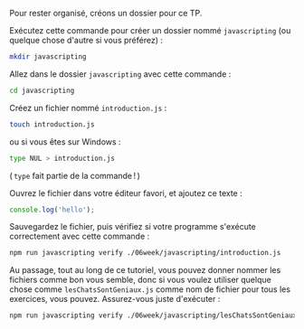 Pour rester organisé, créons un dossier pour ce TP.

Exécutez cette commande pour créer un dossier nommé `javascripting` (ou quelque chose d'autre si vous préférez) :

```bash
mkdir javascripting
```

Allez dans le dossier `javascripting` avec cette commande :

```bash
cd javascripting
```

Créez un fichier nommé `introduction.js` :

```bash
touch introduction.js
```

ou si vous êtes sur Windows :
```bash
type NUL > introduction.js
```
( `type` fait partie de la commande ! )

Ouvrez le fichier dans votre éditeur favori, et ajoutez ce texte :

```js
console.log('hello');
```

Sauvegardez le fichier, puis vérifiez si votre programme s'exécute correctement avec cette commande :

```bash
npm run javascripting verify ./06week/javascripting/introduction.js
```

Au passage, tout au long de ce tutoriel, vous pouvez donner nommer les fichiers comme bon vous semble, donc si vous voulez utiliser quelque chose comme `lesChatsSontGeniaux.js` comme nom de fichier pour tous les exercices, vous pouvez. Assurez-vous juste d'exécuter :

```bash
npm run javascripting verify ./06week/javascripting/lesChatsSontGeniaux.js
```

